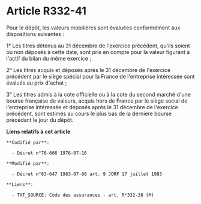 # Article R332-41

Pour le dépôt, les valeurs mobilières sont évaluées conformément aux dispositions suivantes :

1° Les titres détenus au 31 décembre de l'exercice précédent, qu'ils soient ou non déposés à cette date, sont pris en compte
pour la valeur figurant à l'actif du bilan du même exercice ;

2° Les titres acquis et déposés après le 31 décembre de l'exercice précédent par le siège spécial pour la France de
l'entreprise intéressée sont évalués au prix d'achat ;

3° Les titres admis à la cote officielle ou à la cote du second marché d'une bourse française de valeurs, acquis hors de
France par le siège social de l'entreprise intéressée et déposés après le 31 décembre de l'exercice précédent, sont estimés
au cours le plus bas de la dernière bourse précédant le jour du dépôt.

**Liens relatifs à cet article**

	**Codifié par**:

	  - Décret n°76-666 1976-07-16

	**Modifié par**:

	  - Décret n°83-647 1983-07-08 art. 9 JORF 17 juillet 1983

	**Liens**:

	  - TXT_SOURCE: Code des assurances - art. R*332-38 (M)
